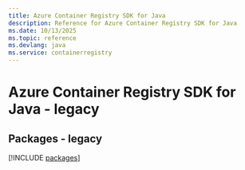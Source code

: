 ```yaml
---
title: Azure Container Registry SDK for Java
description: Reference for Azure Container Registry SDK for Java
ms.date: 10/13/2025
ms.topic: reference
ms.devlang: java
ms.service: containerregistry
---
```

# Azure Container Registry SDK for Java - legacy
## Packages - legacy
[!INCLUDE [packages](container-registry-index.md)]